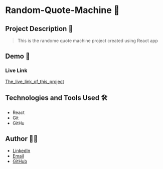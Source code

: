 # Random-Quote-Machine 🚀

## Project Description 📝

> This is the randome quote machine project created using React app


## Demo 📸




### Live Link

[The_live_link_of_this_project]()

## Technologies and Tools Used 🛠️


- React
- Git
- GitHu


## Author 👩‍💻


- [LinkedIn](https://www.linkedin.com/in/hasina-rahmani-4a21a9311/overlay/contact-info/)
- [Email](hasinarahmani548@gmail.com)
- [GitHub](https://github.com/Hasinarahman/random-quote)
